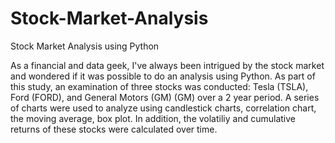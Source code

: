 # Stock-Market-Analysis
Stock Market Analysis using Python

As a financial and data geek, I've always been intrigued by the stock market and wondered if it was possible to do an analysis using Python. As part of this study, an examination of three stocks was conducted: Tesla (TSLA), Ford (FORD), and General Motors (GM) (GM) over a 2 year period. A series of charts were used to analyze using candlestick charts, correlation chart, the moving average, box plot. In addition, the volatiliy and cumulative returns of these stocks were calculated over time. 
